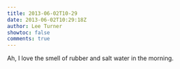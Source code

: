 ```yaml
---
title: 2013-06-02T10-29
date: 2013-06-02T10:29:18Z
author: Lee Turner
showtoc: false
comments: true
---
```


Ah, I love the smell of rubber and salt water in the morning.

